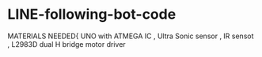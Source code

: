 # LINE-following-bot-code
MATERIALS NEEDED{ UNO with ATMEGA IC , Ultra Sonic sensor , IR sensot , L2983D dual H  bridge motor driver
